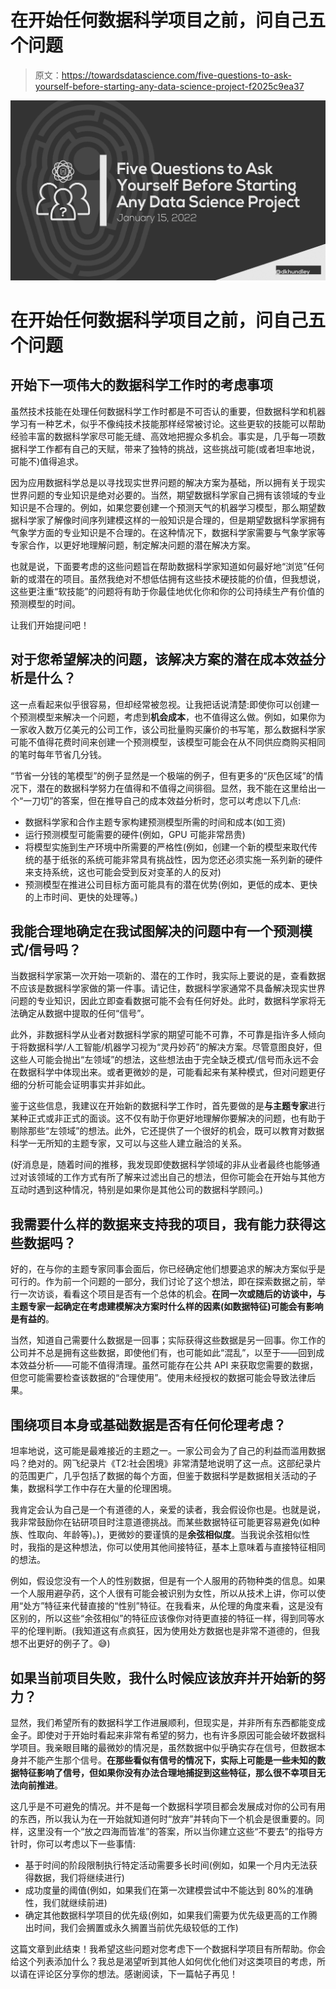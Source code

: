 # 在开始任何数据科学项目之前，问自己五个问题

> 原文：<https://towardsdatascience.com/five-questions-to-ask-yourself-before-starting-any-data-science-project-f2025c9ea37>

![](img/5b6c70e583f29358e64c5221a333b7da.png)

# 在开始任何数据科学项目之前，问自己五个问题

## 开始下一项伟大的数据科学工作时的考虑事项

虽然技术技能在处理任何数据科学工作时都是不可否认的重要，但数据科学和机器学习有一种艺术，似乎不像纯技术技能那样经常被讨论。这些更软的技能可以帮助经验丰富的数据科学家尽可能无缝、高效地把握众多机会。事实是，几乎每一项数据科学工作都有自己的天赋，带来了独特的挑战，这些挑战可能(或者坦率地说，可能不)值得追求。

因为应用数据科学总是以寻找现实世界问题的解决方案为基础，所以拥有关于现实世界问题的专业知识是绝对必要的。当然，期望数据科学家自己拥有该领域的专业知识是不合理的。例如，如果您要创建一个预测天气的机器学习模型，那么期望数据科学家了解像时间序列建模这样的一般知识是合理的，但是期望数据科学家拥有气象学方面的专业知识是不合理的。在这种情况下，数据科学家需要与气象学家等专家合作，以更好地理解问题，制定解决问题的潜在解决方案。

也就是说，下面要考虑的这些问题旨在帮助数据科学家知道如何最好地“浏览”任何新的或潜在的项目。虽然我绝对不想低估拥有这些技术硬技能的价值，但我想说，这些更注重“软技能”的问题将有助于你最佳地优化你和你的公司持续生产有价值的预测模型的时间。

让我们开始提问吧！

## 对于您希望解决的问题，该解决方案的潜在成本效益分析是什么？

这一点看起来似乎很容易，但却经常被忽视。让我把话说清楚:即使你可以创建一个预测模型来解决一个问题，考虑到**机会成本**，也不值得这么做。例如，如果你为一家收入数万亿美元的公司工作，该公司批量购买廉价的书写笔，那么数据科学家可能不值得花费时间来创建一个预测模型，该模型可能会在从不同供应商购买相同的笔时每年节省几分钱。

“节省一分钱的笔模型”的例子显然是一个极端的例子，但有更多的“灰色区域”的情况下，潜在的数据科学努力在值得和不值得之间徘徊。显然，我不能在这里给出一个“一刀切”的答案，但在推导自己的成本效益分析时，您可以考虑以下几点:

*   数据科学家和合作主题专家构建预测模型所需的时间和成本(如工资)
*   运行预测模型可能需要的硬件(例如，GPU 可能非常昂贵)
*   将模型实施到生产环境中所需要的严格性(例如，创建一个新的模型来取代传统的基于纸张的系统可能非常具有挑战性，因为您还必须实施一系列新的硬件来支持系统，这也可能会受到反对变革的人的反对)
*   预测模型在推进公司目标方面可能具有的潜在优势(例如，更低的成本、更快的上市时间、更快的处理等。)

## 我能合理地确定在我试图解决的问题中有一个预测模式/信号吗？

当数据科学家第一次开始一项新的、潜在的工作时，我实际上要说的是，查看数据不应该是数据科学家做的第一件事。请记住，数据科学家通常不具备解决现实世界问题的专业知识，因此立即查看数据可能不会有任何好处。此时，数据科学家将无法确定从数据中提取的任何“信号”。

此外，非数据科学从业者对数据科学家的期望可能不可靠，不可靠是指许多人倾向于将数据科学/人工智能/机器学习视为“灵丹妙药”的解决方案。尽管意图良好，但这些人可能会抛出“左领域”的想法，这些想法由于完全缺乏模式/信号而永远不会在数据科学中体现出来。或者更微妙的是，可能看起来有某种模式，但对问题更仔细的分析可能会证明事实并非如此。

鉴于这些信息，我建议在开始新的数据科学工作时，首先要做的是**与主题专家**进行某种正式或非正式的面谈。这不仅有助于你更好地理解你要解决的问题，也有助于剔除那些“左领域”的想法。此外，它还提供了一个很好的机会，既可以教育对数据科学一无所知的主题专家，又可以与这些人建立融洽的关系。

(好消息是，随着时间的推移，我发现即使数据科学领域的非从业者最终也能够通过对该领域的工作方式有所了解来过滤出自己的想法，但你可能会在开始与其他方互动时遇到这种情况，特别是如果你是其他公司的数据科学顾问。)

## 我需要什么样的数据来支持我的项目，我有能力获得这些数据吗？

好的，在与你的主题专家同事会面后，你已经确定他们想要追求的解决方案似乎是可行的。作为前一个问题的一部分，我们讨论了这个想法，即在探索数据之前，举行一次访谈，看看这个项目是否有一个总体的机会。**在同一次或随后的访谈中，与主题专家一起确定在考虑建模解决方案时什么样的因素(如数据特征)可能会有影响是有益的**。

当然，知道自己需要什么数据是一回事；实际获得这些数据是另一回事。你工作的公司并不总是拥有这些数据，即使他们有，也可能如此“混乱”，以至于——回到成本效益分析——可能不值得清理。虽然可能存在公共 API 来获取您需要的数据，但您可能需要检查该数据的“合理使用”。使用未经授权的数据可能会导致法律后果。

## 围绕项目本身或基础数据是否有任何伦理考虑？

坦率地说，这可能是最难接近的主题之一。一家公司会为了自己的利益而滥用数据吗？绝对的。网飞纪录片《T2:社会困境》非常清楚地说明了这一点。这部纪录片的范围更广，几乎包括了数据的每个方面，但鉴于数据科学是数据相关活动的子集，数据科学工作中存在大量的伦理困境。

我肯定会认为自己是一个有道德的人，亲爱的读者，我会假设你也是。也就是说，我非常鼓励你在钻研项目时注意道德挑战。而某些数据特征可能更容易避免(如种族、性取向、年龄等)。)，更微妙的要谨慎的是**余弦相似度**。当我说余弦相似性时，我指的是这种想法，你可以使用其他间接特征，基本上意味着与直接特征相同的想法。

例如，假设您没有一个人的性别数据，但是有一个人服用的药物种类的信息。如果一个人服用避孕药，这个人很有可能会被识别为女性，所以从技术上讲，你可以使用“处方”特征来代替直接的“性别”特征。在我看来，从伦理的角度来看，这是没有区别的，所以这些“余弦相似”的特征应该像你对待更直接的特征一样，得到同等水平的伦理判断。(我知道这有点疯狂，因为使用处方数据也是非常不道德的，但我想不出更好的例子了。😅)

## 如果当前项目失败，我什么时候应该放弃并开始新的努力？

显然，我们希望所有的数据科学工作进展顺利，但现实是，并非所有东西都能变成金子。即使对于开始时看起来非常有希望的努力，也有许多原因可能会破坏数据科学项目。我亲眼目睹的最微妙的情况是，虽然数据中似乎确实存在信号，但数据本身并不能产生那个信号。**在那些看似有信号的情况下，实际上可能是一些未知的数据特征影响了信号，但如果你没有办法合理地捕捉到这些特征，那么很不幸项目无法向前推进**。

这几乎是不可避免的情况。并不是每一个数据科学项目都会发展成对你的公司有用的东西，所以我认为在一开始就知道何时“放弃”并转向下一个机会是很重要的。同样，这里没有一个“放之四海而皆准”的答案，所以当你建立这些“不要去”的指导方针时，你可以考虑以下一些事情:

*   基于时间的阶段限制执行特定活动需要多长时间(例如，如果一个月内无法获得数据，我们将继续进行)
*   成功度量的阈值(例如，如果我们在第一次建模尝试中不能达到 80%的准确性，我们就继续前进)
*   确定其他数据科学项目的优先级(例如，如果我们需要为优先级更高的工作腾出时间，我们会搁置或永久搁置当前优先级较低的工作)

这篇文章到此结束！我希望这些问题对您考虑下一个数据科学项目有所帮助。你会给这个列表添加什么？我总是渴望听到其他人如何优化他们对这类项目的考虑，所以请在评论区分享你的想法。感谢阅读，下一篇帖子再见！
